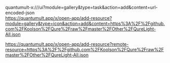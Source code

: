 quantumult-x:///ui?module=gallery&type=task&action=add&content=url-encoded-json  
https://quantumult.app/x/open-app/add-resource?module=gallery&type=icon&action=add&content=https%3A%2F%2Fgithub.com%2FKoolson%2FQure%2Fraw%2Fmaster%2FOther%2FQureLight-All.json

https://quantumult.app/x/open-app/add-resource?remote-resource=https%3A%2F%2Fgithub.com%2FKoolson%2FQure%2Fraw%2Fmaster%2FOther%2FQureLight-All.json
